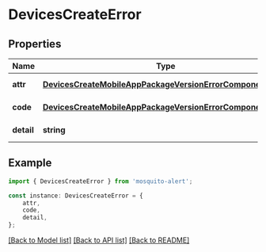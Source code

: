 # DevicesCreateError


## Properties

Name | Type | Description | Notes
------------ | ------------- | ------------- | -------------
**attr** | [**DevicesCreateMobileAppPackageVersionErrorComponentAttr**](DevicesCreateMobileAppPackageVersionErrorComponentAttr.md) |  | [default to undefined]
**code** | [**DevicesCreateMobileAppPackageVersionErrorComponentCode**](DevicesCreateMobileAppPackageVersionErrorComponentCode.md) |  | [default to undefined]
**detail** | **string** |  | [default to undefined]

## Example

```typescript
import { DevicesCreateError } from 'mosquito-alert';

const instance: DevicesCreateError = {
    attr,
    code,
    detail,
};
```

[[Back to Model list]](../README.md#documentation-for-models) [[Back to API list]](../README.md#documentation-for-api-endpoints) [[Back to README]](../README.md)

